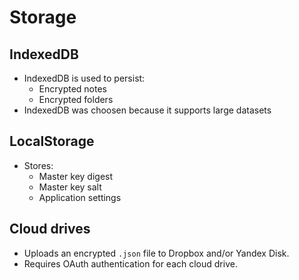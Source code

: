 # Storage

## IndexedDB

- IndexedDB is used to persist:
  - Encrypted notes
  - Encrypted folders
- IndexedDB was choosen because it supports large datasets

## LocalStorage

- Stores:
  - Master key digest
  - Master key salt
  - Application settings

## Cloud drives

- Uploads an encrypted `.json` file to Dropbox and/or Yandex Disk.
- Requires OAuth authentication for each cloud drive.
